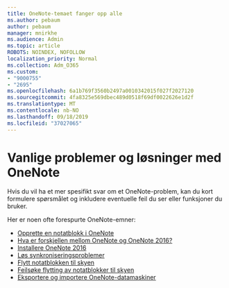 ```yaml
---
title: OneNote-temaet fanger opp alle
ms.author: pebaum
author: pebaum
manager: mnirkhe
ms.audience: Admin
ms.topic: article
ROBOTS: NOINDEX, NOFOLLOW
localization_priority: Normal
ms.collection: Adm_O365
ms.custom:
- "9000755"
- "2695"
ms.openlocfilehash: 6a1b769f3560b2497a0010342015f027f2027120
ms.sourcegitcommit: 4fa8325e569dbec489d0518f69df0022626e1d2f
ms.translationtype: MT
ms.contentlocale: nb-NO
ms.lasthandoff: 09/18/2019
ms.locfileid: "37027065"
---
```

# <a name="common-issues-and-resolutions-with-onenote"></a>Vanlige problemer og løsninger med OneNote

Hvis du vil ha et mer spesifikt svar om et OneNote-problem, kan du kort formulere spørsmålet og inkludere eventuelle feil du ser eller funksjoner du bruker.

Her er noen ofte forespurte OneNote-emner:

- [Opprette en notatblokk i OneNote](https://support.office.com/article/create-a-notebook-in-onenote-6be33cf9-f7c3-4421-9d74-469a259952d3)
- [Hva er forskjellen mellom OneNote og OneNote 2016?](https://support.office.com/article/a624e692-b78b-4c09-b07f-46181958118f)
- [Installere OneNote 2016](https://support.office.com/article/c08068d8-b517-4464-9ff2-132cb9c45c08)
- [Løs synkroniseringsproblemer](https://support.office.com/article/299495ef-66d1-448f-90c1-b785a6968d45)
- [Flytt notatblokken til skyen](https://support.office.com/article/d5c28b91-7b9c-45be-8f0c-529bdbba019a)
- [Feilsøke flytting av notatblokker til skyen](https://support.office.com/article/70528107-11dc-4f3f-b695-b150059dfd78)
- [Eksportere og importere OneNote-datamaskiner](https://support.office.com/article/a4b60da5-8f33-464e-b1ba-b95ce540f309)